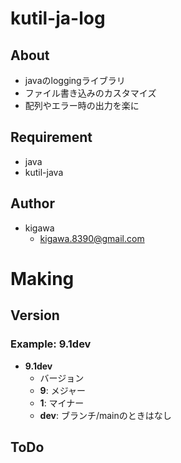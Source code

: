 # kutil-ja-log

## About

* javaのloggingライブラリ
* ファイル書き込みのカスタマイズ
* 配列やエラー時の出力を楽に

## Requirement

* java
* kutil-java

## Author

* kigawa
    * kigawa.8390@gmail.com

# Making

## Version

### Example: 9.1dev

* **9.1dev**
    * バージョン
    * **9**: メジャー
    * **1**: マイナー
    * **dev**: ブランチ/mainのときはなし

## ToDo
